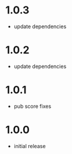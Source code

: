 # 1.0.3

- update dependencies

# 1.0.2

- update dependencies

# 1.0.1

- pub score fixes

# 1.0.0

- initial release
